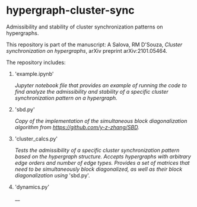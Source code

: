 # hypergraph-cluster-sync
Admissibility and stability of cluster synchronization patterns on hypergraphs.

This repository is part of the manuscript: A Salova, RM D'Souza, _Cluster synchronization on hypergraphs_, arXiv preprint arXiv:2101.05464.

The repository includes:

1. 'example.ipynb'

   _Jupyter notebook file that provides an example of running the code to find analyze the admissibility and stability of a specific cluster 
   synchronization pattern on a hypergraph._
   
2. 'sbd.py'

   _Copy of the implementation of the simultaneous block diagonalization algorithm from https://github.com/y-z-zhang/SBD._
   
3. 'cluster_calcs.py'

   _Tests the admissibility of a specific cluster synchronization pattern based on the hypergraph structure. Accepts hypergraphs with arbitrary 
   edge orders and number of edge types. Provides a set of matrices that need to be simultaneously block diagonalized, as well as their block
   diagonalization using_ 'sbd.py'.
   
4. 'dynamics.py'

   __
